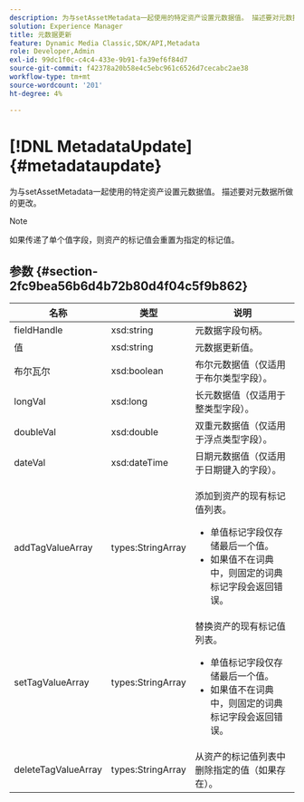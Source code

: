 ```yaml
---
description: 为与setAssetMetadata一起使用的特定资产设置元数据值。 描述要对元数据所做的更改。
solution: Experience Manager
title: 元数据更新
feature: Dynamic Media Classic,SDK/API,Metadata
role: Developer,Admin
exl-id: 99dc1f0c-c4c4-433e-9b91-fa39ef6f84d7
source-git-commit: f42378a20b58e4c5ebc961c6526d7cecabc2ae38
workflow-type: tm+mt
source-wordcount: '201'
ht-degree: 4%

---
```


# [!DNL MetadataUpdate]{#metadataupdate}

为与setAssetMetadata一起使用的特定资产设置元数据值。 描述要对元数据所做的更改。

>[!NOTE]
>
>如果传递了单个值字段，则资产的标记值会重置为指定的标记值。

## 参数 {#section-2fc9bea56b6d4b72b80d4f04c5f9b862}

<table id="table_04100BB8ABD84EF68B0A7CE3AD946414"> 
 <thead> 
  <tr> 
   <th colname="col1" class="entry"> 名称 </th> 
   <th colname="col2" class="entry"> 类型 </th> 
   <th colname="col3" class="entry"> 说明 </th> 
  </tr> 
 </thead>
 <tbody> 
  <tr> 
   <td colname="col1"> <span class="codeph"> <span class="varname"> fieldHandle</span> </span> </td> 
   <td colname="col2"> <span class="codeph"> xsd:string</span> </td> 
   <td colname="col3"> 元数据字段句柄。 </td> 
  </tr> 
  <tr> 
   <td colname="col1"> <span class="codeph"> <span class="varname"> 值</span> </span> </td> 
   <td colname="col2"> <span class="codeph"> xsd:string</span> </td> 
   <td colname="col3"> 元数据更新值。 </td> 
  </tr> 
  <tr> 
   <td colname="col1"> <span class="codeph"> <span class="varname"> 布尔瓦尔</span> </span> </td> 
   <td colname="col2"> <span class="codeph"> xsd:boolean</span> </td> 
   <td colname="col3"> 布尔元数据值（仅适用于布尔类型字段）。 </td> 
  </tr> 
  <tr> 
   <td colname="col1"> <span class="codeph"> <span class="varname"> longVal</span> </span> </td> 
   <td colname="col2"> <span class="codeph"> xsd:long</span> </td> 
   <td colname="col3"> 长元数据值（仅适用于整类型字段）。 </td> 
  </tr> 
  <tr> 
   <td colname="col1"> <span class="codeph"> <span class="varname"> doubleVal</span> </span> </td> 
   <td colname="col2"> <span class="codeph"> xsd:double</span> </td> 
   <td colname="col3"> 双重元数据值（仅适用于浮点类型字段）。 </td> 
  </tr> 
  <tr> 
   <td colname="col1"> <span class="codeph"> <span class="varname"> dateVal</span> </span> </td> 
   <td colname="col2"> <span class="codeph"> xsd:dateTime</span> </td> 
   <td colname="col3"> 日期元数据值（仅适用于日期键入的字段）。 </td> 
  </tr> 
  <tr> 
   <td colname="col1"> <span class="codeph"> <span class="varname"> addTagValueArray</span> </span> </td> 
   <td colname="col2"> <span class="codeph"> types:StringArray</span> </td> 
   <td colname="col3"> <p>添加到资产的现有标记值列表。 
     <ul id="ul_08DE6C490B614560A6118E7AC59720E3"> 
      <li id="li_358A3BDC0EC94CCF8178CD789F09F804">单值标记字段仅存储最后一个值。 </li> 
      <li id="li_3F47D3A3C63A4752BF9A45F7B00A6E70">如果值不在词典中，则固定的词典标记字段会返回错误。 </li> 
     </ul> </p> </td> 
  </tr> 
  <tr> 
   <td colname="col1"> <span class="codeph"> <span class="varname"> setTagValueArray</span> </span> </td> 
   <td colname="col2"> <span class="codeph"> types:StringArray</span> </td> 
   <td colname="col3">替换资产的现有标记值列表。 
    <ul id="ul_941C915C69E84CF2AC5938378837EB92"> 
     <li id="li_6E85019335034B2EB1302696AE690ED5">单值标记字段仅存储最后一个值。 </li> 
     <li id="li_0DC56717EBB642D29FB7A3D043CEDED1">如果值不在词典中，则固定的词典标记字段会返回错误。 </li> 
    </ul> </td> 
  </tr> 
  <tr> 
   <td colname="col1"> <span class="codeph"> <span class="varname"> deleteTagValueArray</span> </span> </td> 
   <td colname="col2"> <span class="codeph"> types:StringArray</span> </td> 
   <td colname="col3"> 从资产的标记值列表中删除指定的值（如果存在）。 </td> 
  </tr> 
 </tbody> 
</table>
